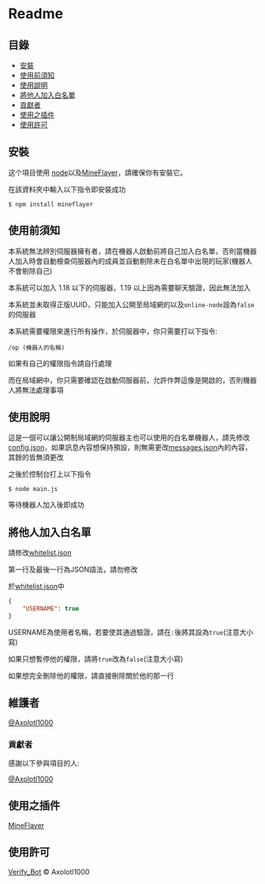 # Readme

## 目錄

- [安裝](#安裝)
- [使用前須知](#使用前須知)
- [使用說明](#使用說明)
- [將他人加入白名單](#將他人加入白名單)
- [貢獻者](#貢獻者)
- [使用之插件](#使用之插件)
- [使用許可](#使用許可)

## 安裝

这个項目使用 [node](http://nodejs.org)以及[MineFlayer](https://mineflayer.prismarine.js.org/)，請確保你有安裝它。

在該資料夾中輸入以下指令即安裝成功

```shell
$ npm install mineflayer
```

## 使用前須知

本系統無法辨別伺服器擁有者，請在機器人啟動前將自己加入白名單，否則當機器人加入時會自動檢查伺服器內的成員並自動剔除未在白名單中出現的玩家(機器人不會剔除自己)

本系統可以加入 1.18 以下的伺服器，1.19 以上因為需要聊天驗證，因此無法加入

本系統並未取得正版UUID，只能加入公開至局域網的以及`online-node`設為`false`的伺服器

本系統需要權限來進行所有操作，於伺服器中，你只需要打以下指令:

```shell
/op (機器人的名稱)
```

如果有自己的權限指令請自行處理

而在局域網中，你只需要確認在啟動伺服器前，允許作弊這像是開啟的，否則機器人將無法處理事項

## 使用說明

這是一個可以讓公開制局域網的伺服器主也可以使用的白名單機器人，請先修改[config.json](config.json)，如果訊息內容想保持預設，則無需更改[messages.json](messages.json)內的內容，其餘的皆無須更改

之後於控制台打上以下指令

```shell
$ node main.js
```

等待機器人加入後即成功

## 將他人加入白名單

請修改[whitelist.json](whitelist.json)

第一行及最後一行為JSON語法，請勿修改

於[whitelist.json](whitelist.json)中

```json
{
    "USERNAME": true
}
```

USERNAME為使用者名稱，若要使其通過驗證，請在`:`後將其設為`true`(注意大小寫)

如果只想暫停他的權限，請將`true`改為`false`(注意大小寫)

如果想完全刪除他的權限，請直接刪除關於他的那一行

## 維護者

[@Axolotl1000](https://github.com/Axolotl1000)

### 貢獻者

感謝以下參與項目的人:
    
[@Axolotl1000](https://github.com/Axolotl1000)

## 使用之插件

[MineFlayer](https://mineflayer.prismarine.js.org/)

## 使用許可

[Verify_Bot](LICENSE) © Axolotl1000
